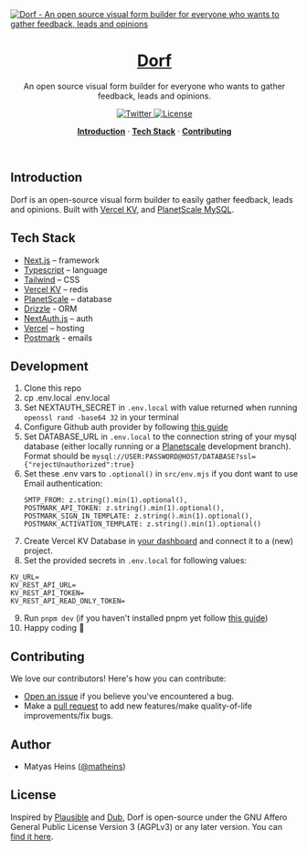 <a href="https://dorf.vercel.app">
  <img alt="Dorf - An open source visual form builder for everyone who wants to gather feedback, leads and opinions" src="https://github-production-user-asset-6210df.s3.amazonaws.com/32817933/246880518-b12cd453-4973-480a-8df0-2a7867130bc3.jpg"/> 
  <h1 align="center">Dorf</h1>
</a>

<p align="center">
  An open source visual form builder for everyone who wants to gather feedback, leads and opinions.
</p>
<p align="center">
  <a href="https://twitter.com/matheins">
    <img src="https://img.shields.io/twitter/follow/matheins?style=for-the-badge&label=%40matheins&logo=twitter&color=0bf&logoColor=fff" alt="Twitter" />
  </a>
  <a href="https://github.com/matheins/dorf/blob/main/LICENSE">
    <img src="https://img.shields.io/github/license/matheins/dorf?style=for-the-badge&label=license&logo=github&color=f80&logoColor=fff" alt="License" />
  </a>
</p>

<p align="center">
  <a href="#introduction"><strong>Introduction</strong></a> ·
  <a href="#tech-stack"><strong>Tech Stack</strong></a> ·
  <a href="#contributing"><strong>Contributing</strong></a>
</p>
<br/>

## Introduction

Dorf is an open-source visual form builder to easily gather feedback, leads and opinions. Built with [Vercel KV](https://vercel.com/storage/kv), and [PlanetScale MySQL](https://planetscale.com/).

## Tech Stack

- [Next.js](https://nextjs.org/) – framework
- [Typescript](https://www.typescriptlang.org/) – language
- [Tailwind](https://tailwindcss.com/) – CSS
- [Vercel KV](https://vercel.com/storage/kv) – redis
- [PlanetScale](https://planetscale.com/) – database
- [Drizzle](https://orm.drizzle.team/) - ORM
- [NextAuth.js](https://next-auth.js.org/) – auth
- [Vercel](https://vercel.com/) – hosting
- [Postmark](https://postmarkapp.com/) - emails

## Development

1. Clone this repo
2. cp .env.local .env.local
3. Set NEXTAUTH_SECRET in `.env.local` with value returned when running `openssl rand -base64 32` in your terminal
4. Configure Github auth provider by following [this guide](https://authjs.dev/getting-started/oauth-tutorial#2-configuring-oauth-provider)
5. Set DATABASE_URL in `.env.local` to the connection string of your mysql database (either locally running or a [Planetscale](https://planetscale.com/) development branch). Format should be `mysql://USER:PASSWORD@HOST/DATABASE?ssl={"rejectUnauthorized":true}`
6. Set these .env vars to `.optional()` in `src/env.mjs` if you dont want to use Email authentication:
   ```
   SMTP_FROM: z.string().min(1).optional(),
   POSTMARK_API_TOKEN: z.string().min(1).optional(),
   POSTMARK_SIGN_IN_TEMPLATE: z.string().min(1).optional(),
   POSTMARK_ACTIVATION_TEMPLATE: z.string().min(1).optional()
   ```
7. Create Vercel KV Database in [your dashboard](https://vercel.com/dashboard/stores) and connect it to a (new) project.
8. Set the provided secrets in `.env.local` for following values:

```
KV_URL=
KV_REST_API_URL=
KV_REST_API_TOKEN=
KV_REST_API_READ_ONLY_TOKEN=
```

9. Run `pnpm dev` (if you haven't installed pnpm yet follow [this guide](https://pnpm.io/installation))
10. Happy coding 🎉

## Contributing

We love our contributors! Here's how you can contribute:

- [Open an issue](https://github.com/matheins/dorf/issues) if you believe you've encountered a bug.
- Make a [pull request](https://github.com/matheins/dorf/pull) to add new features/make quality-of-life improvements/fix bugs.

## Author

- Matyas Heins ([@matheins](https://twitter.com/matheins))

## License

Inspired by [Plausible](https://plausible.io/) and [Dub](https://dub.sh), Dorf is open-source under the GNU Affero General Public License Version 3 (AGPLv3) or any later version. You can [find it here](https://github.com/matheins/dorf/blob/main/LICENSE).
